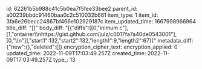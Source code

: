 id: 62261b5b988c41c5b0ea7f5fee33bee2
parent_id: a00239bbdc91460baa0c2c510032b661
item_type: 1
item_id: 3fa6e26becc24867bf466e102929187c
item_updated_time: 1667998966964
title_diff: "[]"
body_diff: "[{\"diffs\":[[0,\"inimum c\"],[1,\"ontainer\\\nhttps://gist.github.com/julz/c0017fa7a40de0543001\"],[0,\"\\\n\"]],\"start1\":132,\"start2\":132,\"length1\":9,\"length2\":67}]"
metadata_diff: {"new":{},"deleted":[]}
encryption_cipher_text: 
encryption_applied: 0
updated_time: 2022-11-09T17:03:49.257Z
created_time: 2022-11-09T17:03:49.257Z
type_: 13